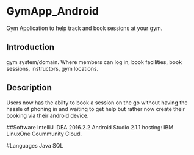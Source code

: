 # GymApp_Android
Gym Application to help track and book sessions at your gym.

## Introduction
gym system/domain. Where members can log in, book facilities, book sessions, instructors, gym locations.

## Description
Users now has the abilty to book a session on the go without having the hassle of phoning in and waiting to get help but rather now create their booking via their android device.

##Software
IntelliJ IDEA 2016.2.2
Android Studio 2.1.1
hosting: IBM LinuxOne Coummunity Cloud.

#Languages
Java 
SQL
